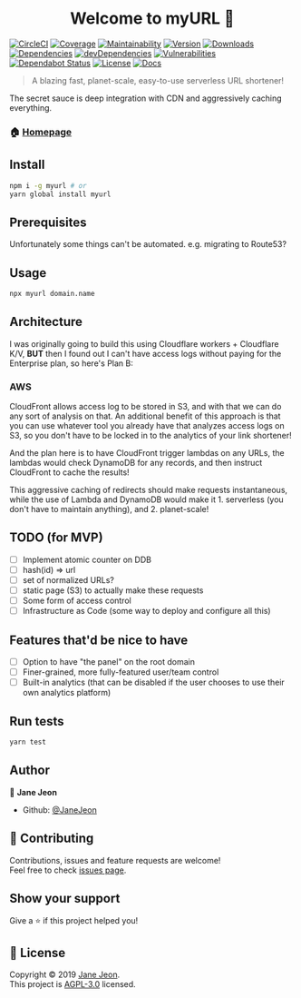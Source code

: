 <h1 align="center">Welcome to myURL 👋</h1>

[![CircleCI](https://img.shields.io/circleci/build/github/JaneJeon/myURL)](https://circleci.com/gh/JaneJeon/myURL)
[![Coverage](https://codecov.io/gh/JaneJeon/myurl/branch/master/graph/badge.svg)](https://codecov.io/gh/JaneJeon/myurl)
[![Maintainability](https://api.codeclimate.com/v1/badges/075998f9f2125e6b7961/maintainability)](https://codeclimate.com/github/JaneJeon/myURL/maintainability)
[![Version](https://img.shields.io/npm/v/myurl)](https://www.npmjs.com/package/myurl)
[![Downloads](https://img.shields.io/npm/dt/myurl)](https://www.npmjs.com/package/myurl)
[![Dependencies](https://img.shields.io/david/JaneJeon/myurl)](https://david-dm.org/JaneJeon/myurl)
[![devDependencies](https://img.shields.io/david/dev/JaneJeon/myurl)](https://david-dm.org/JaneJeon/myurl?type=dev)
[![Vulnerabilities](https://snyk.io//test/github/JaneJeon/myURL/badge.svg?targetFile=package.json)](https://snyk.io//test/github/JaneJeon/myURL?targetFile=package.json)
[![Dependabot Status](https://api.dependabot.com/badges/status?host=github&repo=JaneJeon/myURL)](https://dependabot.com)
[![License](https://img.shields.io/npm/l/myurl)](https://github.com/JaneJeon/myURL/blob/master/LICENSE)
[![Docs](https://img.shields.io/badge/docs-github-blue)](https://janejeon.github.io/myURL)

> A blazing fast, planet-scale, easy-to-use serverless URL shortener!

The secret sauce is deep integration with CDN and aggressively caching everything.

### 🏠 [Homepage](https://github.com/JaneJeon/myURL)

## Install

```sh
npm i -g myurl # or
yarn global install myurl
```

## Prerequisites

Unfortunately some things can't be automated. e.g. migrating to Route53?

## Usage

```sh
npx myurl domain.name
```

## Architecture

I was originally going to build this using Cloudflare workers + Cloudflare K/V,
**BUT** then I found out I can't have access logs without paying for the Enterprise plan, so here's Plan B:

### AWS

CloudFront allows access log to be stored in S3, and with that we can do any sort of analysis on that.
An additional benefit of this approach is that you can use whatever tool you already have that analyzes access logs on S3, so you don't have to be locked in to the analytics of your link shortener!

And the plan here is to have CloudFront trigger lambdas on any URLs, the lambdas would check DynamoDB for any records, and then instruct CloudFront to cache the results!

This aggressive caching of redirects should make requests instantaneous, while the use of Lambda and DynamoDB would make it 1. serverless (you don't have to maintain anything), and 2. planet-scale!

## TODO (for MVP)

- [ ] Implement atomic counter on DDB
- [ ] hash(id) => url
- [ ] set of normalized URLs?
- [ ] static page (S3) to actually make these requests
- [ ] Some form of access control
- [ ] Infrastructure as Code (some way to deploy and configure all this)

## Features that'd be nice to have

- [ ] Option to have "the panel" on the root domain
- [ ] Finer-grained, more fully-featured user/team control
- [ ] Built-in analytics (that can be disabled if the user chooses to use their own analytics platform)

## Run tests

```sh
yarn test
```

## Author

👤 **Jane Jeon**

- Github: [@JaneJeon](https://github.com/JaneJeon)

## 🤝 Contributing

Contributions, issues and feature requests are welcome!  
Feel free to check [issues page](https://github.com/JaneJeon/myURL/issues).

## Show your support

Give a ⭐️ if this project helped you!

## 📝 License

Copyright © 2019 [Jane Jeon](https://github.com/JaneJeon).<br />
This project is [AGPL-3.0](https://github.com/JaneJeon/myURL/blob/master/LICENSE) licensed.
